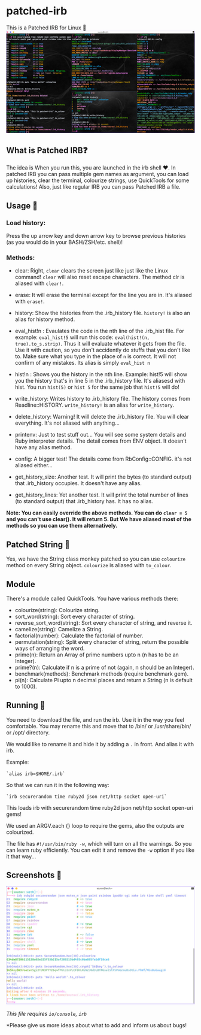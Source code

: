 # patched-irb
This is a Patched IRB for Linux :penguin:
![screenshot](https://raw.githubusercontent.com/Souravgoswami/patched-irb/master/screenshots/sc2.jpg)

## What is Patched IRB❓
The idea is When you run this, you are launched in the irb shell :heart:. In patched IRB you can pass multiple gem names as argument, you can load up histories, clear the terminal, colourize strings, use QuickTools for some calculations! Also, just like regular IRB you can pass Patched IRB a file.

## Usage 💎
### Load history:
Press the up arrow key and down arrow key to browse previous histories (as you would do in your BASH/ZSH/etc. shell)!

### Methods:
+ clear: Right, `clear` clears the screen just like just like the Linux command! `clear` will also reset escape characters.  The method clr is aliased with `clear!`.


+ erase: It will erase the terminal except for the line you are in. It's aliased with `erase!`.

+ history: Show the histories from the .irb_history file. `history!` is also an alias for history method.

+ eval_hist!n : Evaulates the code in the nth line of the .irb_hist file. For example: `eval_hist!5` will run this code: `eval(hist!(n, true).to_s.strip)`. Thus it will evaluate whatever it gets from the file. Use it with caution, so you don't accidently do stuffs that you don't like to. Make sure what you type in the place of `n` is correct. It will not confirm of any mistakes. Its alias is simply `eval_hist n`

+ hist!n : Shows you the history in the nth line. Example: hist!5 will show you the history that's in line 5 in the .irb_history file. It's aliasesd with hist. You run `hist(5)` or `hist 5` for the same job that `hist!5` will do!

+ write_history: Writes history to .irb_history file. The history comes from Readline::HISTORY. `write_history!` is an alias for `write_history`.

+ delete_history: Warning! It will delete the .irb_history file. You will clear everything. It's not aliased with anything...

+ printenv: Just to test stuff out... You will see some system details and Ruby interpreter details. The detail comes from ENV object. It doesn't have any alias method.

+ config: A bigger test! The details come from RbConfig::CONFIG. it's not aliased either...

+ get_history_size: Another test. It will print the bytes (to standard output) that .irb_history occupies. It doesn't have any alias.

+ get_history_lines: Yet another test. It will print the total number of lines (to standard output) that .irb_history has. It has no alias.

**Note: You can easily override the above methods. You can do `clear = 5` and you can't use clear(). It will return 5. But We have aliased most of the methods so you can use them alternatively.**

## Patched String 🔡
Yes, we have the String class monkey patched so you can use `colourize` method on every String object. `colourize` is aliased with `to_colour`.

## Module
There's a module called QuickTools. You have various methods there:
+ colourize(string): Colourize string.
+ sort_word(string): Sort every character of string.
+ reverse_sort_word(string): Sort every character of string, and reverse it.
+ camelize(string): Camelize a String.
+ factorial(number): Calculate the factorial of number.
+ permutation(string): Split every character of string, return the possible ways of arranging the word.
+ prime(n): Return an Array of prime numbers upto n (n has to be an Integer).
+ prime?(n): Calculate if n is a prime of not (again, n should be an Integer).
+ benchmark(methods): Benchmark methods (require benchmark gem).
+ pi(n): Calculate Pi upto n decimal places and return a String (n is default to 1000).

## Running 🎽
You need to download the file, and run the irb. Use it in the way you feel comfortable.
You may rename this and move that to /bin/ or /usr/share/bin/ or /opt/ directory.

We would like to rename it and hide it by adding a `.` in front. And alias it with irb.

Example:

    `alias irb=$HOME/.irb`
    
So that we can run it in the following way:
    
    `irb securerandom time ruby2d json net/http socket open-uri`
    
This loads irb with securerandom time ruby2d json net/http socket open-uri gems!
    
We used an ARGV.each {} loop to require the gems, also the outputs are colourized.

The file has `#!/usr/bin/ruby -w`, which will turn on all the warnings. So you can learn ruby efficiently. You can edit it and remove the `-w` option if you like it that way...

## Screenshots 📸
![alt screenshot](https://raw.githubusercontent.com/Souravgoswami/patched-irb/master/screenshots/sc1.jpg)

*This file requires `io/console`, `irb`*

*Please give us more ideas about what to add and inform us about bugs!
